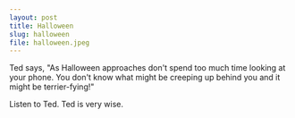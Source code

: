 ```yaml
---
layout: post
title: Halloween
slug: halloween
file: halloween.jpeg
---
```


<p>Ted says, &quot;As Halloween approaches don&#39;t spend too much time looking at your phone. You don&#39;t know what might be creeping up behind you and it might be terrier-fying!&quot;</p>

<p>Listen to Ted.
Ted is very wise.</p>